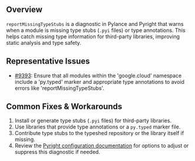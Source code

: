 ## Overview

`reportMissingTypeStubs` is a diagnostic in Pylance and Pyright that warns when a module is missing type stubs (`.pyi` files) or type annotations. This helps catch missing type information for third-party libraries, improving static analysis and type safety.

## Representative Issues

-   [#9393](https://github.com/microsoft/pyright/issues/9393): Ensure that all modules within the 'google.cloud' namespace include a 'py.typed' marker and appropriate type annotations to avoid errors like 'reportMissingTypeStubs'.

## Common Fixes & Workarounds

1. Install or generate type stubs (`.pyi` files) for third-party libraries.
2. Use libraries that provide type annotations or a `py.typed` marker file.
3. Contribute type stubs to the typeshed repository or the library itself if missing.
4. Review the [Pyright configuration documentation](https://github.com/microsoft/pyright/blob/main/docs/configuration.md#reportMissingTypeStubs) for options to adjust or suppress this diagnostic if needed.
